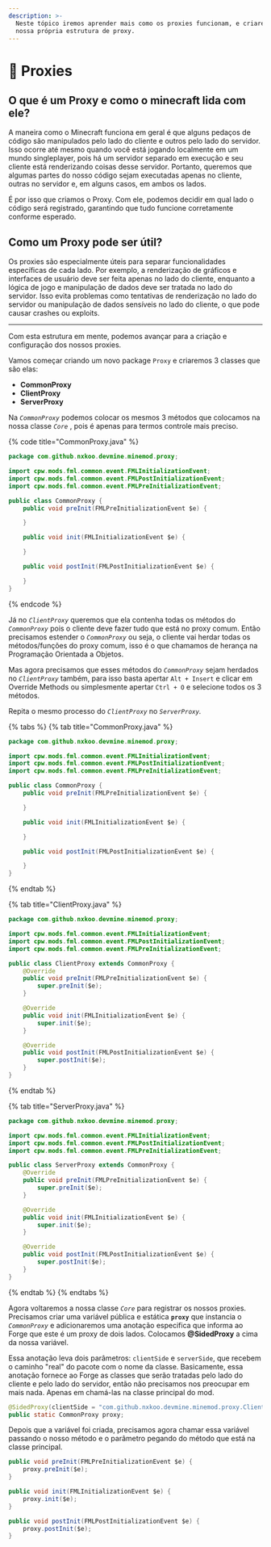 ```yaml
---
description: >-
  Neste tópico iremos aprender mais como os proxies funcionam, e criaremos a
  nossa própria estrutura de proxy.
---
```


# 🛜 Proxies

## O que é um Proxy e como o minecraft lida com ele?

A maneira como o Minecraft funciona em geral é que alguns pedaços de código são manipulados pelo lado do cliente e outros pelo lado do servidor. Isso ocorre até mesmo quando você está jogando localmente em um mundo singleplayer, pois há um servidor separado em execução e seu cliente está renderizando coisas desse servidor. Portanto, queremos que algumas partes do nosso código sejam executadas apenas no cliente, outras no servidor e, em alguns casos, em ambos os lados.

É por isso que criamos o Proxy. Com ele, podemos decidir em qual lado o código será registrado, garantindo que tudo funcione corretamente conforme esperado.

## Como um Proxy pode ser útil?

Os proxies são especialmente úteis para separar funcionalidades específicas de cada lado. Por exemplo, a renderização de gráficos e interfaces de usuário deve ser feita apenas no lado do cliente, enquanto a lógica de jogo e manipulação de dados deve ser tratada no lado do servidor. Isso evita problemas como tentativas de renderização no lado do servidor ou manipulação de dados sensíveis no lado do cliente, o que pode causar crashes ou exploits.

***

Com esta estrutura em mente, podemos avançar para a criação e configuração dos nossos proxies.

Vamos começar criando um novo package `Proxy` e criaremos 3 classes que são elas:

* **CommonProxy**
* **ClientProxy**
* **ServerProxy**

Na _`CommonProxy`_ podemos colocar os mesmos 3 métodos que colocamos na nossa classe _`Core`_ , pois é apenas para termos controle mais preciso.

{% code title="CommonProxy.java" %}
```java
package com.github.nxkoo.devmine.minemod.proxy;

import cpw.mods.fml.common.event.FMLInitializationEvent;
import cpw.mods.fml.common.event.FMLPostInitializationEvent;
import cpw.mods.fml.common.event.FMLPreInitializationEvent;

public class CommonProxy {
    public void preInit(FMLPreInitializationEvent $e) {

    }

    public void init(FMLInitializationEvent $e) {

    }

    public void postInit(FMLPostInitializationEvent $e) {

    }
}
```
{% endcode %}

Já no _`ClientProxy`_ queremos que ela contenha todas os métodos do _`CommonProxy`_ pois o cliente deve fazer tudo que está no proxy comum. Então precisamos estender o _`CommonProxy`_ ou seja, o cliente vai herdar todas os métodos/funções do proxy comum, isso é o que chamamos de herança na Programação Orientada a Objetos.&#x20;

Mas agora precisamos que esses métodos do _`CommonProxy`_ sejam herdados no _`ClientProxy`_ também, para isso basta apertar `Alt + Insert` e clicar em Override Methods ou simplesmente apertar `Ctrl + O` e selecione todos os 3 métodos.

Repita o mesmo processo do _`ClientProxy`_ no _`ServerProxy`._

{% tabs %}
{% tab title="CommonProxy.java" %}
```java
package com.github.nxkoo.devmine.minemod.proxy;

import cpw.mods.fml.common.event.FMLInitializationEvent;
import cpw.mods.fml.common.event.FMLPostInitializationEvent;
import cpw.mods.fml.common.event.FMLPreInitializationEvent;

public class CommonProxy {
    public void preInit(FMLPreInitializationEvent $e) {

    }

    public void init(FMLInitializationEvent $e) {

    }

    public void postInit(FMLPostInitializationEvent $e) {

    }
}
```
{% endtab %}

{% tab title="ClientProxy.java" %}
```java
package com.github.nxkoo.devmine.minemod.proxy;

import cpw.mods.fml.common.event.FMLInitializationEvent;
import cpw.mods.fml.common.event.FMLPostInitializationEvent;
import cpw.mods.fml.common.event.FMLPreInitializationEvent;

public class ClientProxy extends CommonProxy {
    @Override
    public void preInit(FMLPreInitializationEvent $e) {
        super.preInit($e);
    }

    @Override
    public void init(FMLInitializationEvent $e) {
        super.init($e);
    }

    @Override
    public void postInit(FMLPostInitializationEvent $e) {
        super.postInit($e);
    }
}
```
{% endtab %}

{% tab title="ServerProxy.java" %}
```java
package com.github.nxkoo.devmine.minemod.proxy;

import cpw.mods.fml.common.event.FMLInitializationEvent;
import cpw.mods.fml.common.event.FMLPostInitializationEvent;
import cpw.mods.fml.common.event.FMLPreInitializationEvent;

public class ServerProxy extends CommonProxy {
    @Override
    public void preInit(FMLPreInitializationEvent $e) {
        super.preInit($e);
    }

    @Override
    public void init(FMLInitializationEvent $e) {
        super.init($e);
    }

    @Override
    public void postInit(FMLPostInitializationEvent $e) {
        super.postInit($e);
    }
}
```
{% endtab %}
{% endtabs %}

Agora voltaremos a nossa classe _`Core`_ para registrar os nossos proxies. Precisamos criar uma variável pública e estática **`proxy`** que instancia o _`CommonProxy`_ e adicionaremos uma anotação especifica que informa ao Forge que este é um proxy de dois lados. Colocamos **@SidedProxy** a cima da nossa variável.&#x20;

Essa anotação leva dois parâmetros: `clientSide` e `serverSide`, que recebem o caminho "real" do pacote com o nome da classe. Basicamente, essa anotação fornece ao Forge as classes que serão tratadas pelo lado do cliente e pelo lado do servidor, então não precisamos nos preocupar em mais nada. Apenas em chamá-las na classe principal do mod.

```java
@SidedProxy(clientSide = "com.github.nxkoo.devmine.minemod.proxy.ClientProxy", serverSide = "com.github.nxkoo.devmine.minemod.proxy.ServerProxy")
public static CommonProxy proxy;
```

Depois que a variável foi criada, precisamos agora chamar essa variável passando o nosso método e o parâmetro pegando do método que está na classe principal.

```java
public void preInit(FMLPreInitializationEvent $e) {
    proxy.preInit($e);
}

public void init(FMLInitializationEvent $e) {
    proxy.init($e);
}

public void postInit(FMLPostInitializationEvent $e) {
    proxy.postInit($e);
}
```
